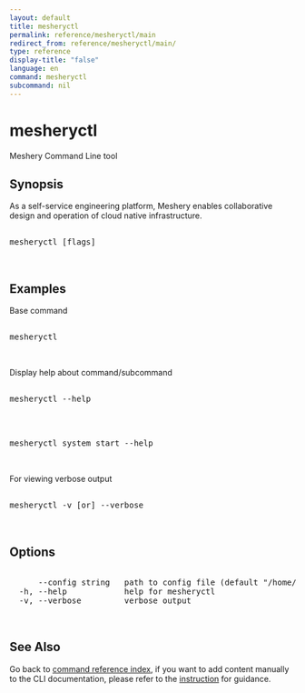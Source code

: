 ```yaml
---
layout: default
title: mesheryctl
permalink: reference/mesheryctl/main
redirect_from: reference/mesheryctl/main/
type: reference
display-title: "false"
language: en
command: mesheryctl
subcommand: nil
---
```


# mesheryctl

Meshery Command Line tool

## Synopsis

As a self-service engineering platform, Meshery enables collaborative design and operation of cloud native infrastructure.

<pre class='codeblock-pre'>
<div class='codeblock'>
mesheryctl [flags]

</div>
</pre> 

## Examples

Base command
<pre class='codeblock-pre'>
<div class='codeblock'>
mesheryctl

</div>
</pre> 

Display help about command/subcommand
<pre class='codeblock-pre'>
<div class='codeblock'>
mesheryctl --help

</div>
</pre> 

<pre class='codeblock-pre'>
<div class='codeblock'>
mesheryctl system start --help

</div>
</pre> 

For viewing verbose output
<pre class='codeblock-pre'>
<div class='codeblock'>
mesheryctl -v [or] --verbose

</div>
</pre> 

## Options

<pre class='codeblock-pre'>
<div class='codeblock'>
      --config string   path to config file (default "/home/runner/.meshery/config.yaml")
  -h, --help            help for mesheryctl
  -v, --verbose         verbose output

</div>
</pre>

## See Also

Go back to [command reference index](/reference/mesheryctl/), if you want to add content manually to the CLI documentation, please refer to the [instruction](/project/contributing/contributing-cli#preserving-manually-added-documentation) for guidance.
